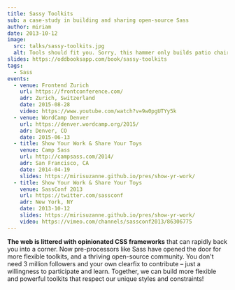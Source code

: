 ```yaml
---
title: Sassy Toolkits
sub: a case-study in building and sharing open-source Sass
author: miriam
date: 2013-10-12
image:
  src: talks/sassy-toolkits.jpg
  alt: Tools should fit you. Sorry, this hammer only builds patio chairs...
slides: https://oddbooksapp.com/book/sassy-toolkits
tags:
  - Sass
events:
  - venue: Frontend Zurich
    url: https://frontconference.com/
    adr: Zurich, Switzerland
    date: 2015-08-28
    video: https://www.youtube.com/watch?v=9w0pgUTYy5k
  - venue: WordCamp Denver
    url: https://denver.wordcamp.org/2015/
    adr: Denver, CO
    date: 2015-06-13
  - title: Show Your Work & Share Your Toys
    venue: Camp Sass
    url: http://campsass.com/2014/
    adr: San Francisco, CA
    date: 2014-04-19
    slides: https://mirisuzanne.github.io/pres/show-yr-work/
  - title: Show Your Work & Share Your Toys
    venue: SassConf 2013
    url: https://twitter.com/sassconf
    adr: New York, NY
    date: 2013-10-12
    slides: https://mirisuzanne.github.io/pres/show-yr-work/
    video: https://vimeo.com/channels/sassconf2013/86306775
---
```


**The web is littered with opinionated CSS frameworks**
that can rapidly back you into a corner.
Now pre-processors like Sass
have opened the door for more flexible toolkits,
and a thriving open-source community.
You don't need 3 million followers
and your own clearfix to contribute –
just a willingness to participate and learn.
Together, we can build more flexible and powerful toolkits
that respect our unique styles and constraints!
